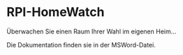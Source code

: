 ﻿# RPI-HomeWatch

Überwachen Sie einen Raum Ihrer Wahl im eigenen Heim...

Die Dokumentation finden sie in der MSWord-Datei.